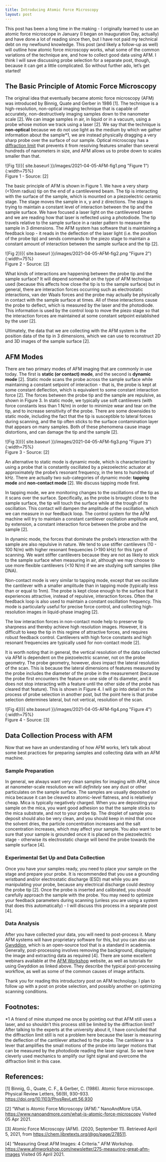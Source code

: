 ```yaml
---
title: Introducing Atomic Force Microscopy
layout: post
---
```


This post has been a long time in the making - I originally learned to use an atomic force microscope in January (I began on Inauguration Day, actually) and have done a lot of reading since then, but I have not paid my technical debt on my newfound knowledge. This post (and likely a follow-up as well) will outline how atomic force microscopy works, what some of the common variations of the technique are, and how to collect good data using AFM. I think I will save discussing probe selection for a separate post, though, because it can get a little complicated. So without further ado, let’s get started!

## The Basic Principle of Atomic Force Microscopy

The original idea that eventually became atomic force microscopy (AFM) was introduced by Binnig, Quate and Gerber in 1986 [1]. The technique is a high-resolution, non-optical imaging technique that is capable of accurately, non-destructively imaging samples down to the nanometer scale [2]. We can image samples in air, in liquid or in a vacuum, using a probe whose motion we track using a laser [2]. We say that the technique is **non-optical** because we do not use light as the medium by which we gather information about the sample*1, we are instead physically dragging a very sharp probe over the surface of our sample. Optical microscopy has a [diffraction limit](https://sassafras13.github.io/DiffractionLimit/) that prevents it from resolving features smaller than several hundreds of nanometers in size, and AFM allows us to probe down to scales smaller than that. 

![Fig 1]({{ site.baseurl }}/images/2021-04-05-AFM-fig1.png "Figure 1"){:width=75%}    
Figure 1 - Source: [2]    

The basic principle of AFM is shown in Figure 1. We have a very sharp (<10nm radius) tip on the end of a cantilevered beam. The tip is interacting with the surface of the sample, which is mounted on a piezoelectric ceramic stage. The stage moves the sample in x, y and z directions. The stage is trying to maintain a constant level of interaction between the tip and the sample surface. We have focused a laser light on the cantilevered beam and we are reading how that laser is reflected using a photodiode. The tip travels relative to the sample surface in a raster pattern to measure the sample in 3 dimensions. The AFM system has software that is maintaining a feedback loop - it reads in the deflection of the laser light (i.e. the position of the probe tip) and sends commands to the piezo stage to maintain a constant amount of interaction between the sample surface and the tip [2]. 

![Fig 2]({{ site.baseurl }}/images/2021-04-05-AFM-fig2.png "Figure 2"){:width=75%}    
Figure 2 - Source: [2]    

What kinds of interactions are happening between the probe tip and the sample surface? It will depend somewhat on the type of AFM technique used (because this affects how close the tip is to the sample surface) but in general, there are interaction forces occurring such as electrostatic interactions, van der Waals forces and the probe may actually be physically in contact with the sample surface at times. All of these interactions cause the probe to deflect, which is measured by the laser and the photodiode. This information is used by the control loop to move the piezo stage so that the interaction forces are maintained at some constant setpoint established by the user [2]. 

Ultimately, the data that we are collecting with the AFM system is the position data of the tip in 3 dimensions, which we can use to reconstruct 2D and 3D images of the sample surface [2].

## AFM Modes

There are two primary modes of AFM imaging that are commonly in use today. The first is **static (or contact) mode**, and the second is **dynamic mode** [2]. Static mode scans the probe across the sample surface while maintaining a constant setpoint of interaction - that is, the probe is kept at some constant deflection, which is equivalent to some constant interaction force [2]. The forces between the probe tip and the sample are repulsive, as shown in Figure 3. In static mode, we typically use soft cantilevers (with force constants less than 1 N/m) in order to minimize wear and tear on the tip, and to increase sensitivity of the probe. There are some downsides to static mode, including the fact that the tip is susceptible to lateral forces during scanning, and the tip often sticks to the surface contamination layer that appears on many samples. Both of these phenomena cause image distortions, and can damage the tip and the sample [2]. 

![Fig 3]({{ site.baseurl }}/images/2021-04-05-AFM-fig3.png "Figure 3"){:width=75%}    
Figure 3 - Source: [2]    

An alternative to static mode is dynamic mode, which is characterized by using a probe that is constantly oscillated by a piezoelectric actuator at approximately the probe’s resonant frequency, in the tens to hundreds of kHz. There are actually two sub-categories of dynamic mode: **tapping mode** and **non-contact mode** [2]. We discuss tapping mode first. 

 In tapping mode, we are monitoring changes to the oscillations of the tip as it scans over the surface. Specifically, as the probe is brought close to the sample surface, the tip will touch the surface while at the trough of its oscillation. This contact will dampen the amplitude of the oscillation, which we can measure in our feedback loop. The control system for the AFM machine will try to maintain a constant cantilever oscillation amplitude and, by extension, a constant interaction force between the probe and the sample [2]. 

In dynamic mode, the forces that dominate the probe’s interaction with the sample are also repulsive in nature. We tend to use stiffer cantilevers (10 - 100 N/m) with higher resonant frequencies (>190 kHz) for this type of scanning. We want stiffer cantilevers because they are not as likely to stick to the sample surface when measuring in air, although we may choose to use more flexible cantilevers (<10 N/m) if we are studying soft samples (like DNA). 

Non-contact mode is very similar to tapping mode, except that we oscillate the cantilever with a smaller amplitude than in tapping mode (typically less than or equal to 1nm). The probe is kept close enough to the surface that it experiences attractive, instead of repulsive, interaction forces. Often the feedback loop is also used to maintain a constant oscillation frequency. This mode is particularly useful for precise force control, and collecting high-resolution images in liquid-phase imaging [2]. 

The low interaction forces in non-contact mode help to preserve tip sharpness and thereby achieve high resolution images. However, it is difficult to keep the tip in this regime of attractive forces, and requires robust feedback control. Cantilevers with high force constants and high resonant frequencies are typically used for non-contact mode [2]. 

It is worth noting that in general, the vertical resolution of the data collected via AFM is dependent on the piezoelectric scanner, not on the probe geometry. The probe geometry, however, _does_ impact the lateral resolution of the scan. This is because the lateral dimensions of features measured by the probe includes the diameter of the probe in the measurement (because the probe first encounters the feature on one side of its diameter, and it does not stop interacting with a feature until the other side of the probe has cleared that feature). This is shown in Figure 4. I will go into detail on the process of probe selection in another post, but the point here is that probe selection determines lateral, but not vertical, resolution of the scan. 

![Fig 4]({{ site.baseurl }}/images/2021-04-05-AFM-fig4.png "Figure 4"){:width=75%}    
Figure 4 - Source: [3]    

## Data Collection Process with AFM

Now that we have an understanding of how AFM works, let’s talk about some best practices for preparing samples and collecting data with an AFM machine. 

### Sample Preparation

In general, we always want very clean samples for imaging with AFM, since at nanometer-scale resolution we will _definitely_ see any dust or other particulates on the sample surface. The samples are usually deposited on mica because it can be cleaved to atomic-level flatness, and is relatively cheap. Mica is typically negatively charged. When you are depositing your sample on the mica, you want good adhesion so that the sample sticks to the mica substrate, and not to your probe tip. The droplet of sample you deposit should also be very clean, and you should keep in mind that once the solvent dries, the particle concentration increases and the salt concentration increases, which may affect your sample. You also want to be sure that your sample is grounded once it is placed on the piezoelectric stage - otherwise its electrostatic charge will bend the probe towards the sample surface [4]. 

### Experimental Set Up and Data Collection

Once you have your samples ready, you need to place your sample on the stage and prepare your probe. It is recommended that you use a grounding wristband and/or electrostatic discharge (ESD) mat while you are manipulating your probe, because any electrical discharge could destroy the probe tip [2]. Once the probe is inserted and calibrated, you should carefully approach the sample with the probe. You may need to optimize your feedback parameters during scanning (unless you are using a system that does this automatically) - I will discuss this process in a separate post [4]. 

### Data Analysis

After you have collected your data, you will need to post-process it. Many AFM systems will have proprietary software for this, but you can also use [Gwyddion](http://gwyddion.net/presentations/tutorials.php), which is an open-source tool that is a standard in academia. Generally, post-processing involves removing the background, displaying the image and extracting data as required [4]. There are some excellent webinars available at the [AFM Workshop](https://www.afmworkshop.com/learning-center/afm-webinars) website, as well as tutorials for using Gwyddion as linked above. They describe the typical post-processing workflow, as well as some of the common causes of image artifacts. 

Thank you for reading this introductory post on AFM technology. I plan to follow up with a post on probe selection, and possibly another on optimizing scanning conditions. 

## Footnotes:
*1 A friend of mine stumped me once by pointing out that AFM still uses a laser, and so shouldn’t this process still be limited by the diffraction limit? After talking to the experts at the university about it, I have concluded that the diffraction limit still is not a problem here because the laser is measuring the deflection of the cantilever attached to the probe. The cantilever is a lever that amplifies the small motions of the probe into larger motions that can be measured by the photodiode reading the laser signal. So we have cleverly used mechanics to amplify our light signal and overcome the diffraction limit in this case. 

## References:

[1] Binnig, G., Quate, C. F., & Gerber, C. (1986). Atomic force microscope. Physical Review Letters, 56(9), 930–933. https://doi.org/10.1103/PhysRevLett.56.930

[2] “What is Atomic Force Microscopy (AFM).” NanoAndMore USA. <https://www.nanoandmore.com/what-is-atomic-force-microscopy> Visited 05 Apr 2021. 

[3] Atomic Force Microscopy (AFM). (2020, September 11). Retrieved April 5, 2021, from https://chem.libretexts.org/@go/page/278511. 

[4] “Measuring Great AFM Images: 4 Criteria.” AFM Workshop. <https://www.afmworkshop.com/newsletter/275-measuring-great-afm-images> Visited 05 April 2021. 
